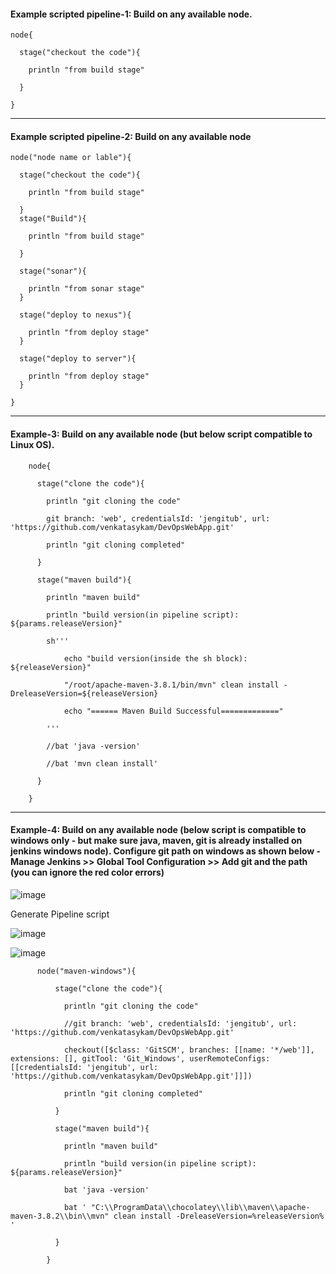 
#### Example scripted pipeline-1: Build on any available node.


    node{

      stage("checkout the code"){

        println "from build stage"

      }
      
    }

------

#### Example scripted pipeline-2: Build on any available node


    node("node name or lable"){

      stage("checkout the code"){

        println "from build stage"

      }
      stage("Build"){

        println "from build stage"

      }

      stage("sonar"){

        println "from sonar stage"
      }

      stage("deploy to nexus"){

        println "from deploy stage"
      }

      stage("deploy to server"){

        println "from deploy stage"
      }

    }

-----

#### Example-3:  Build on any available node (but below script compatible to Linux OS).

        node{

          stage("clone the code"){

            println "git cloning the code"

            git branch: 'web', credentialsId: 'jengitub', url: 'https://github.com/venkatasykam/DevOpsWebApp.git'

            println "git cloning completed"

          }

          stage("maven build"){

            println "maven build"

            println "build version(in pipeline script): ${params.releaseVersion}"

            sh'''

                echo "build version(inside the sh block): ${releaseVersion}"

                "/root/apache-maven-3.8.1/bin/mvn" clean install -DreleaseVersion=${releaseVersion}

                echo "====== Maven Build Successful============="

            '''

            //bat 'java -version'

            //bat 'mvn clean install'

          }

        }

------

#### Example-4: Build on any available node (below script is compatible to windows only - but make sure java, maven, git is already installed on jenkins windows node). Configure git path on windows as shown below - Manage Jenkins >> Global Tool Configuration >> Add git and the path (you can ignore the red color errors)


![image](https://user-images.githubusercontent.com/24622526/131625287-a5b6c2e3-368d-4f0c-b919-3a19d2bc3db6.png)


Generate Pipeline script

![image](https://user-images.githubusercontent.com/24622526/131627100-3deca31d-76da-45c9-8e48-66d968dfaa64.png)

![image](https://user-images.githubusercontent.com/24622526/131627181-e4f1cb7d-43f5-4c9d-b464-9d33a284ae15.png)


          node("maven-windows"){

              stage("clone the code"){

                println "git cloning the code"

                //git branch: 'web', credentialsId: 'jengitub', url: 'https://github.com/venkatasykam/DevOpsWebApp.git'

                checkout([$class: 'GitSCM', branches: [[name: '*/web']], extensions: [], gitTool: 'Git_Windows', userRemoteConfigs: [[credentialsId: 'jengitub', url: 'https://github.com/venkatasykam/DevOpsWebApp.git']]])

                println "git cloning completed"

              }

              stage("maven build"){

                println "maven build"

                println "build version(in pipeline script): ${params.releaseVersion}"

                bat 'java -version'

                bat ' "C:\\ProgramData\\chocolatey\\lib\\maven\\apache-maven-3.8.2\\bin\\mvn" clean install -DreleaseVersion=%releaseVersion% '

              }

            }



